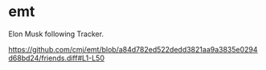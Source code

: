 # emt
Elon Musk following Tracker.

https://github.com/cmj/emt/blob/a84d782ed522dedd3821aa9a3835e0294d68bd24/friends.diff#L1-L50
